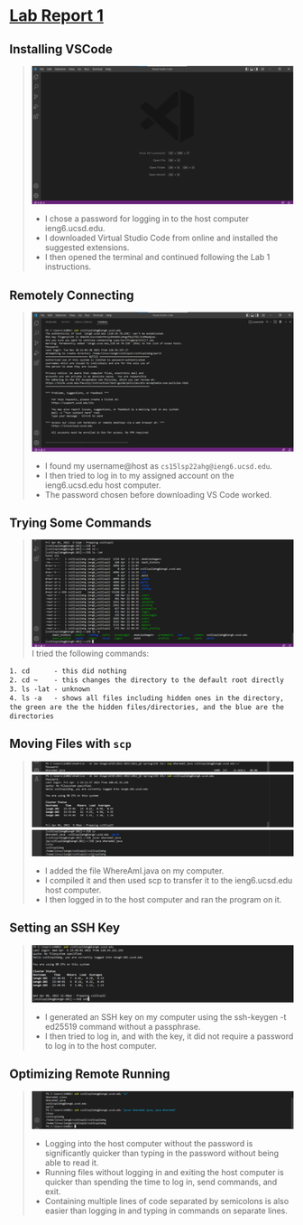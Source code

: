 # [Lab Report 1](lab-report-1-week-2.html)

## Installing VSCode
>![Image](./Lab1Images/VSCodeDownloadConfirmation.png)
>- I chose a password for logging in to the host computer ieng6.ucsd.edu. 
>- I downloaded Virtual Studio Code from online and installed the suggested extensions. 
>- I then opened the terminal and continued following the Lab 1 instructions.

## Remotely Connecting
>![Image](./Lab1Images/RemotelyConnecting.png)
>- I found my username@host as `cs15lsp22ahg@ieng6.ucsd.edu`.
>- I then tried to log in to my assigned account on the ieng6.ucsd.edu host computer.
>- The password chosen before downloading VS Code worked.

## Trying Some Commands
>![Image](./Lab1Images/TryingSomeCommands.png)
>I tried the following commands:
```
1. cd      - this did nothing
2. cd ~    - this changes the directory to the default root directly
3. ls -lat - unknown
4. ls -a   - shows all files including hidden ones in the directory, the green are the the hidden files/directories, and the blue are the directories
```

## Moving Files with `scp`
>![Image](./Lab1Images/SCPTest.png)
>- I added the file WhereAmI.java on my computer.
>- I compiled it and then used scp to transfer it to the ieng6.ucsd.edu host computer.
>- I then logged in to the host computer and ran the program on it.

## Setting an SSH Key
>![Image](./Lab1Images/LoggingWithoutPassword.png)
>- I generated an SSH key on my computer using the ssh-keygen -t ed25519 command without a passphrase.
>- I then tried to log in, and with the key, it did not require a password to log in to the host computer. 

## Optimizing Remote Running
>![Image](./Lab1Images/Optimizing.png)
>- Logging into the host computer without the password is significantly quicker than typing in the password without being able to read it. 
>- Running files without logging in and exiting the host computer is quicker than spending the time to log in, send commands, and exit.
>- Containing multiple lines of code separated by semicolons is also easier than logging in and typing in commands on separate lines.
